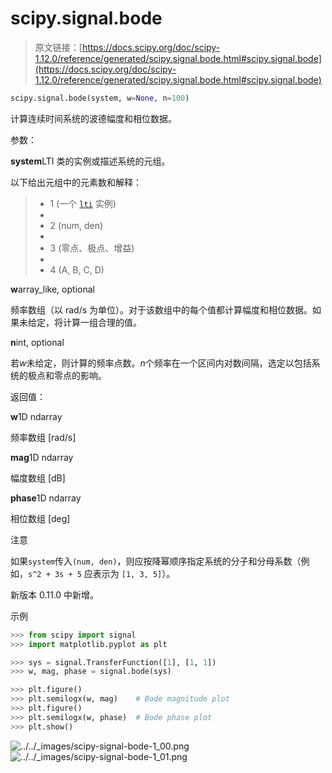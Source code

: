 # scipy.signal.bode

> 原文链接：[https://docs.scipy.org/doc/scipy-1.12.0/reference/generated/scipy.signal.bode.html#scipy.signal.bode](https://docs.scipy.org/doc/scipy-1.12.0/reference/generated/scipy.signal.bode.html#scipy.signal.bode)

```py
scipy.signal.bode(system, w=None, n=100)
```

计算连续时间系统的波德幅度和相位数据。

参数：

**system**LTI 类的实例或描述系统的元组。

以下给出元组中的元素数和解释：

> +   1 (一个 [`lti`](scipy.signal.lti.html#scipy.signal.lti "scipy.signal.lti") 实例)
> +   
> +   2 (num, den)
> +   
> +   3 (零点、极点、增益)
> +   
> +   4 (A, B, C, D)

**w**array_like, optional

频率数组（以 rad/s 为单位）。对于该数组中的每个值都计算幅度和相位数据。如果未给定，将计算一组合理的值。

**n**int, optional

若*w*未给定，则计算的频率点数。*n*个频率在一个区间内对数间隔，选定以包括系统的极点和零点的影响。

返回值：

**w**1D ndarray

频率数组 [rad/s]

**mag**1D ndarray

幅度数组 [dB]

**phase**1D ndarray

相位数组 [deg]

注意

如果`system`传入`(num, den)`，则应按降幂顺序指定系统的分子和分母系数（例如，`s^2 + 3s + 5` 应表示为 `[1, 3, 5]`）。

新版本 0.11.0 中新增。

示例

```py
>>> from scipy import signal
>>> import matplotlib.pyplot as plt 
```

```py
>>> sys = signal.TransferFunction([1], [1, 1])
>>> w, mag, phase = signal.bode(sys) 
```

```py
>>> plt.figure()
>>> plt.semilogx(w, mag)    # Bode magnitude plot
>>> plt.figure()
>>> plt.semilogx(w, phase)  # Bode phase plot
>>> plt.show() 
```

![../../_images/scipy-signal-bode-1_00.png](../Images/7e5363529067b851cbc7f2ff72a1ec87.png)![../../_images/scipy-signal-bode-1_01.png](../Images/69382b8a930600cf4b29d7ab0f4f49ca.png)
